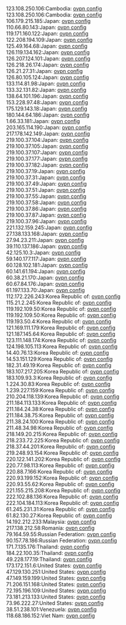 123.108.250.106:Cambodia: [ovpn config](vpn/123_108_250_106.ovpn)  
123.108.250.106:Cambodia: [ovpn config](vpn/123_108_250_106.ovpn)  
106.179.215.185:Japan: [ovpn config](vpn/106_179_215_185.ovpn)  
110.66.80.143:Japan: [ovpn config](vpn/110_66_80_143.ovpn)  
119.171.160.122:Japan: [ovpn config](vpn/119_171_160_122.ovpn)  
122.208.194.109:Japan: [ovpn config](vpn/122_208_194_109.ovpn)  
125.49.164.68:Japan: [ovpn config](vpn/125_49_164_68.ovpn)  
126.119.134.162:Japan: [ovpn config](vpn/126_119_134_162.ovpn)  
126.207.124.101:Japan: [ovpn config](vpn/126_207_124_101.ovpn)  
126.218.26.174:Japan: [ovpn config](vpn/126_218_26_174.ovpn)  
126.21.27.31:Japan: [ovpn config](vpn/126_21_27_31.ovpn)  
126.80.105.124:Japan: [ovpn config](vpn/126_80_105_124.ovpn)  
133.114.81.98:Japan: [ovpn config](vpn/133_114_81_98.ovpn)  
133.32.131.82:Japan: [ovpn config](vpn/133_32_131_82.ovpn)  
138.64.101.196:Japan: [ovpn config](vpn/138_64_101_196.ovpn)  
153.228.97.48:Japan: [ovpn config](vpn/153_228_97_48.ovpn)  
175.129.143.18:Japan: [ovpn config](vpn/175_129_143_18.ovpn)  
180.144.64.186:Japan: [ovpn config](vpn/180_144_64_186.ovpn)  
1.66.33.181:Japan: [ovpn config](vpn/1_66_33_181.ovpn)  
203.165.114.190:Japan: [ovpn config](vpn/203_165_114_190.ovpn)  
217.178.142.149:Japan: [ovpn config](vpn/217_178_142_149.ovpn)  
219.100.37.104:Japan: [ovpn config](vpn/219_100_37_104.ovpn)  
219.100.37.105:Japan: [ovpn config](vpn/219_100_37_105.ovpn)  
219.100.37.107:Japan: [ovpn config](vpn/219_100_37_107.ovpn)  
219.100.37.177:Japan: [ovpn config](vpn/219_100_37_177.ovpn)  
219.100.37.182:Japan: [ovpn config](vpn/219_100_37_182.ovpn)  
219.100.37.19:Japan: [ovpn config](vpn/219_100_37_19.ovpn)  
219.100.37.31:Japan: [ovpn config](vpn/219_100_37_31.ovpn)  
219.100.37.49:Japan: [ovpn config](vpn/219_100_37_49.ovpn)  
219.100.37.51:Japan: [ovpn config](vpn/219_100_37_51.ovpn)  
219.100.37.55:Japan: [ovpn config](vpn/219_100_37_55.ovpn)  
219.100.37.58:Japan: [ovpn config](vpn/219_100_37_58.ovpn)  
219.100.37.86:Japan: [ovpn config](vpn/219_100_37_86.ovpn)  
219.100.37.87:Japan: [ovpn config](vpn/219_100_37_87.ovpn)  
219.100.37.96:Japan: [ovpn config](vpn/219_100_37_96.ovpn)  
221.132.159.245:Japan: [ovpn config](vpn/221_132_159_245.ovpn)  
27.138.133.168:Japan: [ovpn config](vpn/27_138_133_168.ovpn)  
27.94.23.211:Japan: [ovpn config](vpn/27_94_23_211.ovpn)  
39.110.137.186:Japan: [ovpn config](vpn/39_110_137_186.ovpn)  
42.125.10.3:Japan: [ovpn config](vpn/42_125_10_3.ovpn)  
59.140.177.117:Japan: [ovpn config](vpn/59_140_177_117.ovpn)  
60.128.102.181:Japan: [ovpn config](vpn/60_128_102_181.ovpn)  
60.141.61.194:Japan: [ovpn config](vpn/60_141_61_194.ovpn)  
60.38.21.170:Japan: [ovpn config](vpn/60_38_21_170.ovpn)  
60.67.84.176:Japan: [ovpn config](vpn/60_67_84_176.ovpn)  
61.197.133.70:Japan: [ovpn config](vpn/61_197_133_70.ovpn)  
112.172.226.243:Korea Republic of: [ovpn config](vpn/112_172_226_243.ovpn)  
115.21.2.245:Korea Republic of: [ovpn config](vpn/115_21_2_245.ovpn)  
119.192.109.50:Korea Republic of: [ovpn config](vpn/119_192_109_50.ovpn)  
119.192.109.50:Korea Republic of: [ovpn config](vpn/119_192_109_50.ovpn)  
119.193.50.4:Korea Republic of: [ovpn config](vpn/119_193_50_4.ovpn)  
121.169.111.179:Korea Republic of: [ovpn config](vpn/121_169_111_179.ovpn)  
121.187.145.64:Korea Republic of: [ovpn config](vpn/121_187_145_64.ovpn)  
123.111.148.174:Korea Republic of: [ovpn config](vpn/123_111_148_174.ovpn)  
124.198.105.113:Korea Republic of: [ovpn config](vpn/124_198_105_113.ovpn)  
14.40.76.13:Korea Republic of: [ovpn config](vpn/14_40_76_13.ovpn)  
14.53.151.129:Korea Republic of: [ovpn config](vpn/14_53_151_129.ovpn)  
182.31.49.19:Korea Republic of: [ovpn config](vpn/182_31_49_19.ovpn)  
183.107.217.205:Korea Republic of: [ovpn config](vpn/183_107_217_205.ovpn)  
183.109.93.3:Korea Republic of: [ovpn config](vpn/183_109_93_3.ovpn)  
1.224.30.83:Korea Republic of: [ovpn config](vpn/1_224_30_83.ovpn)  
1.239.227.159:Korea Republic of: [ovpn config](vpn/1_239_227_159.ovpn)  
210.204.118.139:Korea Republic of: [ovpn config](vpn/210_204_118_139.ovpn)  
211.184.113.133:Korea Republic of: [ovpn config](vpn/211_184_113_133.ovpn)  
211.184.24.38:Korea Republic of: [ovpn config](vpn/211_184_24_38.ovpn)  
211.184.38.75:Korea Republic of: [ovpn config](vpn/211_184_38_75.ovpn)  
211.38.24.100:Korea Republic of: [ovpn config](vpn/211_38_24_100.ovpn)  
211.48.34.98:Korea Republic of: [ovpn config](vpn/211_48_34_98.ovpn)  
218.149.20.215:Korea Republic of: [ovpn config](vpn/218_149_20_215.ovpn)  
218.233.72.225:Korea Republic of: [ovpn config](vpn/218_233_72_225.ovpn)  
218.37.44.201:Korea Republic of: [ovpn config](vpn/218_37_44_201.ovpn)  
219.248.93.154:Korea Republic of: [ovpn config](vpn/219_248_93_154.ovpn)  
220.122.141.202:Korea Republic of: [ovpn config](vpn/220_122_141_202.ovpn)  
220.77.98.113:Korea Republic of: [ovpn config](vpn/220_77_98_113.ovpn)  
220.88.7.166:Korea Republic of: [ovpn config](vpn/220_88_7_166.ovpn)  
220.93.199.152:Korea Republic of: [ovpn config](vpn/220_93_199_152.ovpn)  
220.93.55.62:Korea Republic of: [ovpn config](vpn/220_93_55_62.ovpn)  
221.155.215.208:Korea Republic of: [ovpn config](vpn/221_155_215_208.ovpn)  
222.102.88.136:Korea Republic of: [ovpn config](vpn/222_102_88_136.ovpn)  
222.104.184.113:Korea Republic of: [ovpn config](vpn/222_104_184_113.ovpn)  
61.245.231.31:Korea Republic of: [ovpn config](vpn/61_245_231_31.ovpn)  
61.82.130.27:Korea Republic of: [ovpn config](vpn/61_82_130_27.ovpn)  
14.192.212.233:Malaysia: [ovpn config](vpn/14_192_212_233.ovpn)  
217.138.212.58:Romania: [ovpn config](vpn/217_138_212_58.ovpn)  
79.164.59.55:Russian Federation: [ovpn config](vpn/79_164_59_55.ovpn)  
90.157.78.186:Russian Federation: [ovpn config](vpn/90_157_78_186.ovpn)  
171.7.135.176:Thailand: [ovpn config](vpn/171_7_135_176.ovpn)  
184.22.100.35:Thailand: [ovpn config](vpn/184_22_100_35.ovpn)  
49.228.177.19:Thailand: [ovpn config](vpn/49_228_177_19.ovpn)  
173.172.151.6:United States: [ovpn config](vpn/173_172_151_6.ovpn)  
47.129.130.251:United States: [ovpn config](vpn/47_129_130_251.ovpn)  
47.149.159.199:United States: [ovpn config](vpn/47_149_159_199.ovpn)  
71.206.151.168:United States: [ovpn config](vpn/71_206_151_168.ovpn)  
72.195.196.109:United States: [ovpn config](vpn/72_195_196_109.ovpn)  
73.181.213.133:United States: [ovpn config](vpn/73_181_213_133.ovpn)  
73.96.222.27:United States: [ovpn config](vpn/73_96_222_27.ovpn)  
38.51.238.101:Venezuela: [ovpn config](vpn/38_51_238_101.ovpn)  
118.68.186.152:Viet Nam: [ovpn config](vpn/118_68_186_152.ovpn)  
